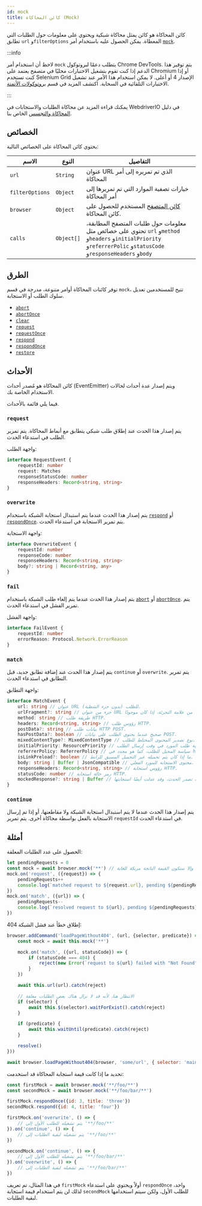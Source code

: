 ```yaml
---
id: mock
title: كائن المحاكاة (Mock)
---
```


كائن المحاكاة هو كائن يمثل محاكاة شبكية ويحتوي على معلومات حول الطلبات التي تطابق `url` و`filterOptions` المعطاة. يمكن الحصول عليه باستخدام أمر [`mock`](/docs/api/browser/mock).

:::info

لاحظ أن استخدام أمر `mock` يتطلب دعمًا لبروتوكول Chrome DevTools.
يتم توفير هذا الدعم إذا كنت تقوم بتشغيل الاختبارات محليًا في متصفح يعتمد على Chromium أو إذا
كنت تستخدم Selenium Grid الإصدار 4 أو أعلى. لا يمكن استخدام هذا الأمر عند تشغيل
الاختبارات التلقائية في السحابة. اكتشف المزيد في قسم [بروتوكولات الأتمتة](/docs/automationProtocols).

:::

يمكنك قراءة المزيد عن محاكاة الطلبات والاستجابات في WebdriverIO في دليل [المحاكاة والتجسس](/docs/mocksandspies) الخاص بنا.

## الخصائص

يحتوي كائن المحاكاة على الخصائص التالية:

| الاسم | النوع | التفاصيل |
| ---- | ---- | ------- |
| `url` | `String` | عنوان URL الذي تم تمريره إلى أمر المحاكاة |
| `filterOptions` | `Object` | خيارات تصفية الموارد التي تم تمريرها إلى أمر المحاكاة |
| `browser` | `Object` | [كائن المتصفح](/docs/api/browser) المستخدم للحصول على كائن المحاكاة. |
| `calls` | `Object[]` | معلومات حول طلبات المتصفح المطابقة، تحتوي على خصائص مثل `url` و`method` و`headers` و`initialPriority` و`referrerPolic` و`statusCode` و`responseHeaders` و`body` |

## الطرق

توفر كائنات المحاكاة أوامر متنوعة، مدرجة في قسم `mock`، تتيح للمستخدمين تعديل سلوك الطلب أو الاستجابة.

- [`abort`](/docs/api/mock/abort)
- [`abortOnce`](/docs/api/mock/abortOnce)
- [`clear`](/docs/api/mock/clear)
- [`request`](/docs/api/mock/request)
- [`requestOnce`](/docs/api/mock/requestOnce)
- [`respond`](/docs/api/mock/respond)
- [`respondOnce`](/docs/api/mock/respondOnce)
- [`restore`](/docs/api/mock/restore)

## الأحداث

كائن المحاكاة هو مُصدر أحداث (EventEmitter) ويتم إصدار عدة أحداث لحالات الاستخدام الخاصة بك.

فيما يلي قائمة بالأحداث.

### `request`

يتم إصدار هذا الحدث عند إطلاق طلب شبكي يتطابق مع أنماط المحاكاة. يتم تمرير الطلب في استدعاء الحدث.

واجهة الطلب:
```ts
interface RequestEvent {
    requestId: number
    request: Matches
    responseStatusCode: number
    responseHeaders: Record<string, string>
}
```

### `overwrite`

يتم إصدار هذا الحدث عندما يتم استبدال استجابة الشبكة باستخدام [`respond`](/docs/api/mock/respond) أو [`respondOnce`](/docs/api/mock/respondOnce). يتم تمرير الاستجابة في استدعاء الحدث.

واجهة الاستجابة:
```ts
interface OverwriteEvent {
    requestId: number
    responseCode: number
    responseHeaders: Record<string, string>
    body?: string | Record<string, any>
}
```

### `fail`

يتم إصدار هذا الحدث عندما يتم إلغاء طلب الشبكة باستخدام [`abort`](/docs/api/mock/abort) أو [`abortOnce`](/docs/api/mock/abortOnce). يتم تمرير الفشل في استدعاء الحدث.

واجهة الفشل:
```ts
interface FailEvent {
    requestId: number
    errorReason: Protocol.Network.ErrorReason
}
```

### `match`

يتم إصدار هذا الحدث عند إضافة تطابق جديد، قبل `continue` أو `overwrite`. يتم تمرير التطابق في استدعاء الحدث.

واجهة التطابق:
```ts
interface MatchEvent {
    url: string // عنوان URL للطلب (بدون جزء الشظية).
    urlFragment?: string // جزء من عنوان URL المطلوب بدءًا من علامة التجزئة، إذا كان موجودًا.
    method: string // طريقة طلب HTTP.
    headers: Record<string, string> // رؤوس طلب HTTP.
    postData?: string // بيانات طلب HTTP POST.
    hasPostData?: boolean // صحيح عندما يحتوي الطلب على بيانات POST.
    mixedContentType?: MixedContentType // نوع تصدير المحتوى المختلط للطلب.
    initialPriority: ResourcePriority // أولوية طلب المورد في وقت إرسال الطلب.
    referrerPolicy: ReferrerPolicy // سياسة المحيل للطلب، كما هو محدد في https://www.w3.org/TR/referrer-policy/
    isLinkPreload?: boolean // ما إذا كان يتم تحميله عبر التحميل المسبق للرابط.
    body: string | Buffer | JsonCompatible // محتوى الاستجابة للمورد الفعلي.
    responseHeaders: Record<string, string> // رؤوس استجابة HTTP.
    statusCode: number // رمز حالة استجابة HTTP.
    mockedResponse?: string | Buffer // إذا كانت المحاكاة تصدر الحدث، وقد عدلت أيضًا استجابتها.
}
```

### `continue`

يتم إصدار هذا الحدث عندما لا يتم استبدال استجابة الشبكة ولا مقاطعتها، أو إذا تم إرسال الاستجابة بالفعل بواسطة محاكاة أخرى. يتم تمرير `requestId` في استدعاء الحدث.

## أمثلة

الحصول على عدد الطلبات المعلقة:

```js
let pendingRequests = 0
const mock = await browser.mock('**') // من المهم مطابقة جميع الطلبات، وإلا ستكون القيمة الناتجة مربكة للغاية.
mock.on('request', ({request}) => {
    pendingRequests++
    console.log(`matched request to ${request.url}, pending ${pendingRequests} requests`)
})
mock.on('match', ({url}) => {
    pendingRequests--
    console.log(`resolved request to ${url}, pending ${pendingRequests} requests`)
})
```

إطلاق خطأ عند فشل الشبكة 404:

```js
browser.addCommand('loadPageWithout404', (url, {selector, predicate}) => new Promise(async (resolve, reject) => {
    const mock = await this.mock('**')

    mock.on('match', ({url, statusCode}) => {
        if (statusCode === 404) {
            reject(new Error(`request to ${url} failed with "Not Found"`))
        }
    })

    await this.url(url).catch(reject)

    // الانتظار هنا، لأنه قد لا تزال هناك بعض الطلبات معلقة
    if (selector) {
        await this.$(selector).waitForExist().catch(reject)
    }

    if (predicate) {
        await this.waitUntil(predicate).catch(reject)
    }

    resolve()
}))

await browser.loadPageWithout404(browser, 'some/url', { selector: 'main' })
```

تحديد ما إذا كانت قيمة استجابة المحاكاة قد استخدمت:

```js
const firstMock = await browser.mock('**/foo/**')
const secondMock = await browser.mock('**/foo/bar/**')

firstMock.respondOnce({id: 3, title: 'three'})
secondMock.respond({id: 4, title: 'four'})

firstMock.on('overwrite', () => {
    // يتم تشغيله للطلب الأول إلى '**/foo/**'
}).on('continue', () => {
    // يتم تشغيله لبقية الطلبات إلى '**/foo/**'
})

secondMock.on('continue', () => {
    // يتم تشغيله للطلب الأول إلى '**/foo/bar/**'
}).on('overwrite', () => {
    // يتم تشغيله لبقية الطلبات إلى '**/foo/bar/**'
})
```

في هذا المثال، تم تعريف `firstMock` أولاً ويحتوي على استدعاء `respondOnce` واحد، لذلك لن يتم استخدام قيمة استجابة `secondMock` للطلب الأول، ولكن سيتم استخدامها لبقية الطلبات.